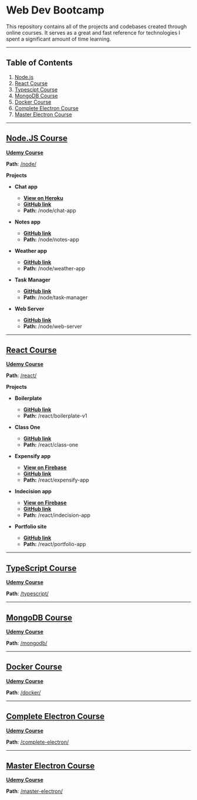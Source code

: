# Web Dev Bootcamp

This repository contains all of the projects and codebases created through online courses. It serves as a great and fast reference for technologies I spent a significant amount of time learning.

---

## Table of Contents

1.  [Node.js](#nodejs-course)
1.  [React Course](#react-course)
1.  [Typescipt Course](#typescript-course)
1.  [MongoDB Course](#mongodb-course)
1.  [Docker Course](#docker-course)
1.  [Complete Electron Course](#complete-electron-course)
1.  [Master Electron Course](#master-electron-course)

---

## [Node.JS Course](https://github.com/RobbyB97/web-dev-bootcamp/tree/master/node)

**[Udemy Course](https://www.udemy.com/course/the-complete-nodejs-developer-course-2/)**

**Path**: [/node/](https://github.com/RobbyB97/web-dev-bootcamp/tree/master/node)

**Projects**

-   **Chat app**
    -   **[View on Heroku](http://chat-app-robbyb97.herokuapp.com/)**
    -   **[GitHub link](https://github.com/RobbyB97/web-dev-bootcamp/tree/master/node/chat-app)**
    -   **Path:** /node/chat-app

-   **Notes app**
    -   **[GitHub link](https://github.com/RobbyB97/web-dev-bootcamp/tree/master/node/notes-app)**
    -   **Path:** /node/notes-app

-   **Weather app**
    -   **[GitHub link](https://github.com/RobbyB97/web-dev-bootcamp/tree/master/node/weather-app)**
    -   **Path:** /node/weather-app

-   **Task Manager**
    -   **[GitHub link](https://github.com/RobbyB97/web-dev-bootcamp/tree/master/node/task-manager)**
    -   **Path:** /node/task-manager

-   **Web Server**
    -   **[GitHub link](https://github.com/RobbyB97/web-dev-bootcamp/tree/master/node/web-server)**
    -   **Path:** /node/web-server

---

## [React Course](https://github.com/RobbyB97/web-dev-bootcamp/tree/master/react)

**[Udemy Course](https://www.udemy.com/course/react-2nd-edition/)**

**Path**: [/react/](https://github.com/RobbyB97/web-dev-bootcamp/tree/master/react)

**Projects**

-   **Boilerplate**
    -   **[GitHub link](https://github.com/RobbyB97/web-dev-bootcamp/tree/master/react/boilerplate-v1)**
    -   **Path:** /react/boilerplate-v1

-   **Class One**
    -   **[GitHub link](https://github.com/RobbyB97/web-dev-bootcamp/tree/master/react/class-one)**
    -   **Path:** /react/class-one

-   **Expensify app**
    -   **[View on Firebase](https://expensify-robbyb97.web.app)**
    -   **[GitHub link](https://github.com/RobbyB97/web-dev-bootcamp/tree/master/react/expensify-app)**
    -   **Path:** /react/expensify-app

-   **Indecision app**
    -   **[View on Firebase](https://indecision-robbyb97.web.app)**
    -   **[GitHub link](https://github.com/RobbyB97/web-dev-bootcamp/tree/master/react/indecision-app)**
    -   **Path:** /react/indecision-app

-   **Portfolio site**
    -   **[GitHub link](https://github.com/RobbyB97/web-dev-bootcamp/tree/master/react/portfolio-site)**
    -   **Path:** /react/portfolio-app

---

##  [TypeScript Course](https://github.com/RobbyB97/web-dev-bootcamp/tree/master/typescript)

**[Udemy Course](https://www.udemy.com/course/understanding-typescript/)**

**Path**: [/typescript/](https://github.com/RobbyB97/web-dev-bootcamp/tree/master/typescript)

---

## [MongoDB Course](https://github.com/RobbyB97/web-dev-bootcamp/tree/master/mongodb)

**[Udemy Course](https://www.udemy.com/course/mongodb-the-complete-developers-guide/)**

**Path**: [/mongodb/](https://github.com/RobbyB97/web-dev-bootcamp/tree/master/mongodb)

---

## [Docker Course](https://github.com/RobbyB97/web-dev-bootcamp/tree/master/docker/)

**[Udemy Course](https://www.udemy.com/course/docker-and-kubernetes-the-complete-guide/)**

**Path**: [/docker/](https://github.com/RobbyB97/web-dev-bootcamp/tree/master/docker/)

---

## [Complete Electron Course](https://github.com/RobbyB97/web-dev-bootcamp/tree/master/complete-electron)

**[Udemy Course](https://www.udemy.com/course/electron-react-tutorial/)**

**Path**: [/complete-electron/](https://github.com/RobbyB97/web-dev-bootcamp/tree/master/complete-electron)

---

## [Master Electron Course](https://github.com/RobbyB97/web-dev-bootcamp/tree/master/master-electron/electron)

**[Udemy Course](https://www.udemy.com/course/master-electron/)**

**Path**: [/master-electron/](https://github.com/RobbyB97/web-dev-bootcamp/tree/master/master-electron/electron)
